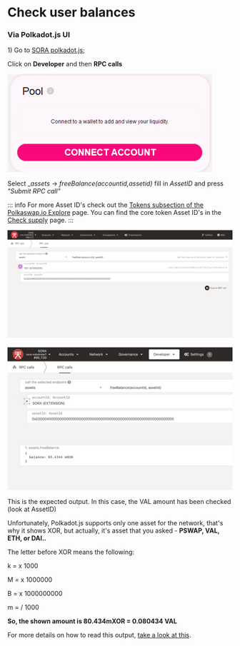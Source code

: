 # Check user balances

### Via Polkadot.js UI

1\) Go to [SORA polkadot.js](https://polkadot.js.org/apps/?rpc=wss%3A%2F%2Fws.sora2.soramitsu.co.jp#/rpc);

Click on **Developer** and then **RPC calls**

![](.gitbook/assets/1.png)

Select _*assets* → *freeBalance(accountid,assetid)* fill in *AssetID* and press *"Submit RPC call"*

::: info
For more Asset ID's check out the [Tokens subsection of the Polkaswap.io Explore](https://polkaswap.io/#/explore/tokens) page. You can find the core token Asset ID's in the [Check supply](check-supply.md) page.
:::

![](.gitbook/assets/Cattura2.png)

![](.gitbook/assets/12.jpg)

This is the expected output. In this case, the VAL amount has been checked (look at AssetID)

Unfortunately, Polkadot.js supports only one asset for the network, that's why it shows XOR, but actually, it's asset that you asked - **PSWAP, VAL, ETH, or DAI..**

The letter before XOR means the following:

k =  x 1000&#x20;

M _=_ x 1000000&#x20;

B = x 1000000000

m = / 1000

**So, the shown amount is 80.434mXOR = 0.080434 VAL**

For more details on how to read this output, [take a look at this](check-supply.md#how-to-read-the-results).
